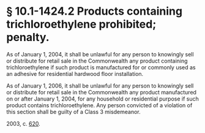 # § 10.1-1424.2 Products containing trichloroethylene prohibited; penalty.

<p>As of January 1, 2004, it shall be unlawful for any person to knowingly sell or distribute for retail sale in the Commonwealth any product containing trichloroethylene if such product is manufactured for or commonly used as an adhesive for residential hardwood floor installation.</p><p>As of January 1, 2006, it shall be unlawful for any person to knowingly sell or distribute for retail sale in the Commonwealth any product manufactured on or after January 1, 2004, for any household or residential purpose if such product contains trichloroethylene. Any person convicted of a violation of this section shall be guilty of a Class 3 misdemeanor.</p><p>2003, c. <a href='http://lis.virginia.gov/cgi-bin/legp604.exe?031+ful+CHAP0620'>620</a>.</p>